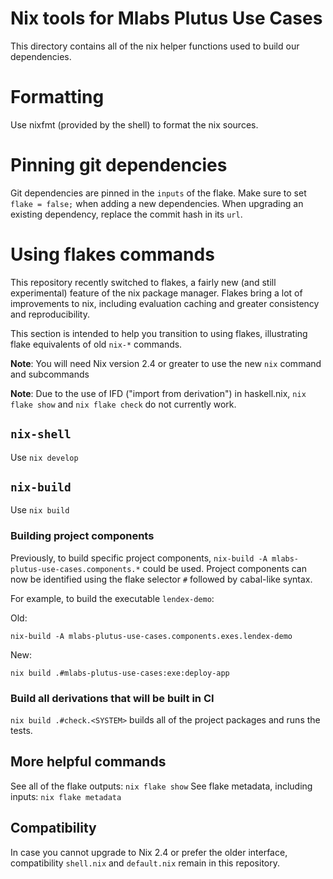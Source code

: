 # Nix tools for Mlabs Plutus Use Cases

This directory contains all of the nix helper functions used to build our
dependencies.

# Formatting

Use nixfmt (provided by the shell) to format the nix sources.

# Pinning git dependencies

Git dependencies are pinned in the `inputs` of the flake. Make sure to set `flake = false;` when adding a new dependencies. When upgrading an existing dependency, replace the commit hash in its `url`.

# Using flakes commands

This repository recently switched to flakes, a fairly new (and still experimental)
feature of the nix package manager. Flakes bring a lot of improvements to nix,
including evaluation caching and greater consistency and reproducibility.

This section is intended to help you transition to using flakes, illustrating flake
equivalents of old `nix-*` commands.

**Note**: You will need Nix version 2.4 or greater to use the new `nix` command
and subcommands

**Note**: Due to the use of IFD ("import from derivation") in haskell.nix, `nix flake show`
and `nix flake check` do not currently work.

## `nix-shell`

Use `nix develop`

## `nix-build`

Use `nix build`

### Building project components

Previously, to build specific project components, `nix-build -A mlabs-plutus-use-cases.components.*`
could be used. Project components can now be identified using the flake selector `#` followed by
cabal-like syntax.

For example, to build the executable `lendex-demo`:

Old:

`nix-build -A mlabs-plutus-use-cases.components.exes.lendex-demo`

New:

`nix build .#mlabs-plutus-use-cases:exe:deploy-app`

### Build all derivations that will be built in CI

`nix build .#check.<SYSTEM>` builds all of the project packages and runs the tests.

## More helpful commands

See all of the flake outputs: `nix flake show`
See flake metadata, including inputs: `nix flake metadata`

## Compatibility

In case you cannot upgrade to Nix 2.4 or prefer the older interface, compatibility `shell.nix` and
`default.nix` remain in this repository.

